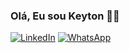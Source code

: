 ### Olá, Eu sou Keyton  👋✨
[![LinkedIn](https://img.shields.io/badge/LinkedIn-0077B5?style=for-the-badge&logo=linkedin&logoColor=white
)](https://www.linkedin.com/in/keyton-cunha-/)
[![WhatsApp](https://img.shields.io/badge/WhatsApp-25D366?style=for-the-badge&logo=whatsapp&logoColor=white
)](https://api.whatsapp.com/send?phone=5592985492304&text=Oi%20Keyton,%20estou%20vindo%20do%20seu%20portif%C3%B3lio.%20E%20gostaria%20de...)